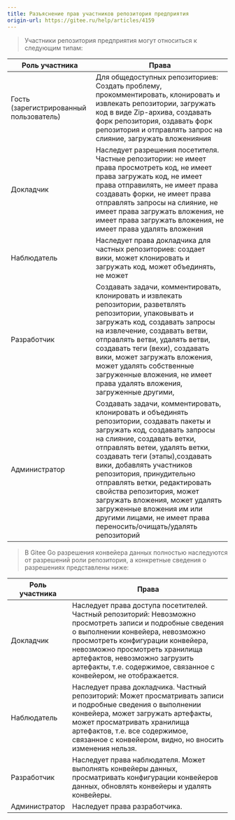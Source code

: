 ```yaml
---
title: Разъяснение прав участников репозитория предприятия
origin-url: https://gitee.ru/help/articles/4159
---
```


> Участники репозитория предприятия могут относиться к следующим типам:

| Роль участника | Права |
| --- | --- |
| Гость (зарегистрированный пользователь) | Для общедоступных репозиториев: Создать проблему, прокомментировать, клонировать и извлекать репозитории, загружать код в виде Zip-архива, создавать форк репозитория, оздавать форк репозитория и отправлять запрос на слияние, загружать вложенияния
| Докладчик| Наследует разрешения посетителя. Частные репозитории: не имеет права просмотреть код, не имеет права загружать код, не имеет права отправилять, не имеет права создавать форки, не имеет права отправлять запросы на слияние, не имеет права загружать вложения, не имеет права загружать вложения, не имеет права удалять вложения |
| Наблюдатель| Наследует права докладчика для частных репозиториев: создает вики, может клонировать и загружать код, может объединять, не может
| Разработчик | Создавать задачи, комментировать, клонировать и извлекать репозитории, разветвлять репозитории, упаковывать и загружать код, создавать запросы на извлечение, создавать ветви, отправлять ветви, удалять ветви, создавать теги (вехи), создавать вики, может загружать вложения, может удалять собственные загруженные вложения, не имеет права удалять вложения, загруженные другими, |
| Администратор | Создавать задачи, комментировать, клонировать и объединять репозитории, создавать пакеты и загружать код, создавать запросы на слияние, создавать ветки, отправлять ветеи, удалять ветки, создавать теги (этапы),создавать вики, добавлять участников репозитория, принудительно отправлять ветки, редактировать свойства репозитория, может загружать вложения, может удалять загруженные вложения им или другими лицами, не имеет права переносить/очищать/удалять репозиторий |

> В Gitee Go разрешения конвейера данных полностью наследуются от разрешений роли репозитория, а конкретные сведения о разрешениях представлены ниже:

| Роль участника | Права | 
|------ |-----------------------------|
| Докладчик | Наследует права доступа посетителей. Частный репозиторий: Невозможно просмотреть записи и подробные сведения о выполнении конвейера, невозможно просмотреть конфигурации конвейера, невозможно просмотреть хранилища артефактов, невозможно загрузить артефакты, т.е. содержимое, связанное с конвейером, не отображается.
| Наблюдатель | Наследует права докладчика. Частный репозиторий: Может просматривать записи и подробные сведения о выполнении конвейера, может загружать артефакты, может просматривать хранилища артефактов, т.е. все содержимое, связанное с конвейером, видно, но вносить изменения нельзя.
| Разработчик | Наследует права наблюдателя. Может выполнять конвейеры данных, просматривать конфигурации конвейеров данных, обновлять конвейеры и удалять конвейеры. |
| Администратор | Наследует права разработчика. |